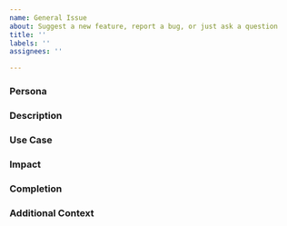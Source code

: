 ```yaml
---
name: General Issue
about: Suggest a new feature, report a bug, or just ask a question
title: ''
labels: ''
assignees: ''

---
```


<!-- Thank you for submitting an issue! Please answer the following questions. This template is intended to guide the issue author toward meeting our Definition of Ready. You don't have to use this exact format if you don't want to, but whatever you submit must meet the DoR or the issue may be closed, and you will be asked to resubmit. -->

### Persona

<!-- Who is submitting this request? Please describe how you use this repo. -->



### Description

<!-- What **outcome** is being requested? Note: An outcome is a description of the behavior desired rather than an imperative. For example, "I want to be able to create a new user" is an outcome, while "Create new users using this specific javascript library" is an imperative. -->



### Use Case

<!-- Why is this needed? Is this request related to a problem? Please describe. -->



### Impact

<!-- What will happen if this request is not fulfilled? -->



### Completion

<!-- What does being "done" look like?
Note: Some "givens" of done criteria that don't need to be included in the answer:
> * The change has been peer reviewed
> * Automated tests have been written and/or updated, and are passing
> * Documentation has been written and/or updated -->



### Additional Context

<!-- Any additional information / visual aids that might be helpful in understanding the request? -->
